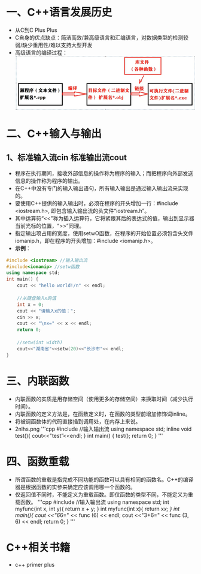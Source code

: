 # 一、C++语言发展历史
  - 从C到C Plus Plus
  - C自身的优点缺点：简洁高效/兼高级语言和汇编语言，对数据类型的检测较弱/缺少重用性/难以支持大型开发
  - 高级语言的编译过程：
![示例图片](image/1gjyybygc.png "高级语言编译过程")

# 二、C++输入与输出
## 1、标准输入流cin 标准输出流cout
  - 程序在执行期间，接收外部信息的操作称为程序的输入；而把程序向外部发送信息的操作称为程序的输出。
  - 在C++中没有专门的输入输出语句，所有输入输出是通过输入输出流来实现的。
  - 要使用C++提供的输入输出时，必须在程序的开头增加一行：#include <iostream.h>, 即包含输入输出流的头文件“iostream.h”。
  - 其中运算符“<<”称为插入运算符，它将紧跟其后的表达式的值，输出到显示器当前光标的位置，“>>”同理。
  - 指定输出项占用的宽度，使用setwO函数，在程序的开始位置必须包含头文件iomanip.h，即在程序的开头增加：#include <iomanip.h>。
  - **示例**：
```cpp
#include <iostream> //输入输出流
#include<iomanip> //setw函数
using namespace std;
int main() {
    cout << "hello world!/n" << endl;

    //从键盘输入x的值
    int x = 0;
    cout << "请输入x的值：";
    cin >> x;
    cout << "\nx=" << x << endl;
    return 0;

    //setw(int width)
    cout<<"湖南省"<<setw(20)<<"长沙市"<< endl;
}
```

# 三、内联函数
  - 内联函数的实质是用存储空间（使用更多的存储空间）来换取时间（减少执行时间）。
  - 内联函数的定义方法是，在函数定义时，在函数的类型前增加修饰词inline。
  - 将被调函数体的代码直接插到调用处，在内存上来说。
  - 2nlhs.png
'''cpp
#include <iostream> //输入输出流
using namespace std;
inline void test(){
    cout<<"test”<<endl;
}
int main() {
    test();
    return 0;
}
'''


# 四、函数重载
  - 所谓函数的重载是指完成不同功能的函数可以具有相同的函数名。C++的编译器是根据函数的实参来确定应该调用哪一个函数的。
  - 仅返回值不同时，不能定义为重载函数。即仅函数的类型不同，不能定义为重载函数。
'''cpp
#include <iostream> //输入输出流
using namespace std;
int myfunc(int x, int y){
  return x + y;
}
int myfunc(int x){
  return x*x;
}
int main(){
  cout <<"6*6=" << func (6) << endl;
  cout <<"3+6=" << func (3, 6) << endl;
  return 0;
}
'''

# C++相关书籍
  - c++ primer plus
